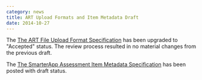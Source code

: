 ```yaml
---
category: news
title: ART Upload Formats and Item Metadata Draft
date: 2014-10-27
---
```

The [The ART File Upload Format Specification](http://www.smarterapp.org/specs/ART-Upload.html) has been upgraded to "Accepted" status. The review process resulted in no material changes from the previous draft.

The [The SmarterApp Assessment Item Metadata Specification](http://www.smarterapp.org/specs/Item_Metadata_Specification.html) has been posted with draft status.